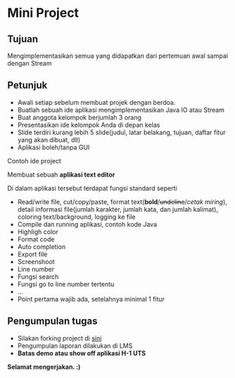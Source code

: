 # Mini Project

## Tujuan

Mengimplementasikan semua yang didapatkan dari pertemuan awal sampai dengan Stream

## Petunjuk

-   Awali setiap sebelum membuat projek dengan berdoa.
-	Buatlah sebuah ide aplikasi mengimplementasikan Java IO atau Stream
-   Buat anggota kelompok berjumlah 3 orang
-   Presentasikan ide kelompok Anda di depan kelas
-   Slide terdiri kurang lebih 5 slide(judul, latar belakang, tujuan, daftar fitur yang akan dibuat, dll)
-   Aplikasi boleh/tanpa GUI

Contoh ide project

Membuat sebuah **aplikasi text editor**

Di dalam aplikasi tersebut terdapat fungsi standard seperti
-   Read/write file, cut/copy/paste, format text(**bold**/~~undeline~~/_cetak miring_), detail informasi file(jumlah karakter, jumlah kata, dan jumlah kalimat), coloring text/background, logging ke file
-   Compile dan running aplikasi, contoh kode Java
-   Highligh color
-   Format code
-   Auto completion
-   Export file
-   Screenshoot
-   Line number
-   Fungsi search
-   Fungsi go to line number tertentu
-   ...
-   Point pertama wajib ada, setelahnya minimal 1 fitur

## Pengumpulan tugas

-   Silakan forking project di [sini](https://github.com/0d3ng/pemrograman-jaringan-mini-project.git)
-   Pengumpulan laporan dilakukan di LMS
-   **Batas demo atau show off aplikasi H-1 UTS**   

**Selamat mengerjakan. :)**